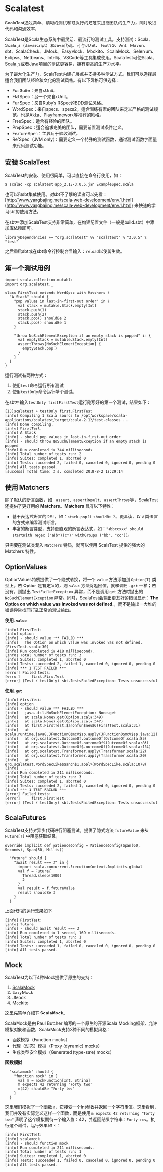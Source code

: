 # Scalatest

ScalaTest通过简单、清晰的测试和可执行的规范来提高团队的生产力，同时改进代码和沟通效率。

ScalaTest是Scala生态系统中最灵活、最流行的测试工具。支持测试：Scala、Scala.js（Javascript）和Java代码。可与JUnit、TestNG、Ant、Maven、sbt、ScalaCheck、JMock、EasyMock、Mockito、ScalaMock、Selenium、Eclipse、Netbeans、Intellij、VSCode等工具集成使用。ScalaTest可使Scala、Scala.js或者Java项目的测试更容易，拥有更高的生产力水平。

为了最大化生产力，ScalaTest内建扩展点并支持多种测试方式。我们可以选择最适合我们团队经验和文化的测试风格。有以下风格可供选择：

- FunSuite：来自xUnit。
- FlatSpec：另一个来自xUnit。
- FunSpec：来自Ruby's RSpec的BDD测试风格。
- WordSpec：来自specs、specs2，适合训练有素的团队来定义严格的测试规范。也是Akka、Playframework等推荐的风格。
- FreeSpec：适合有经验的团队。
- PropSpec：适合追求完美的团队，需要前置测试条件定义。
- FeatureSpec：主要用于验收测试。
- RefSpec（JVM only）：需要定义一个特殊的测试函数，通过测试函数字面量来代码测试功能。

## 安装 ScalaTest

ScalaTest的安装、使用很简单，可以直接在命令行使用，如：

```
$ scalac -cp scalatest-app_2.12-3.0.5.jar ExampleSpec.scala
```

也可以和sbt集成使用。对sbt不了解的读者可以先看：[http://www.yangbajing.me/scala-web-development/env.1.html](http://www.yangbajing.me/scala-web-development/env.1.html) 来快速的学习sbt的使用方法。

在sbt中添加ScalaTest支持非常简单，在构建配置文件（一般是build.sbt）中添加库依赖即可。

```
libraryDependencies += "org.scalatest" %% "scalatest" % "3.0.5" % "test"
```

之后重启sbt或在sbt命令行控制台里输入：`reload`以使其生效。

## 第一个测试用例

```
import scala.collection.mutable
import org.scalatest._

class FirstTest extends WordSpec with Matchers {
  "A Stack" should {
    "pop values in last-in-first-out order" in {
      val stack = mutable.Stack.empty[Int]
      stack.push(1)
      stack.push(2)
      stack.pop() shouldBe 2
      stack.pop() shouldBe 1
    }
    
    "throw NoSuchElementException if an empty stack is popped" in {
      val emptyStack = mutable.Stack.empty[Int]
      assertThrows[NoSuchElementException] {
        emptyStack.pop()
      }
    }
  }
}
```

运行测试有两种方式：

1. 使用`test`命令运行所有测试
2. 使用`testOnly`命令运行单个测试。

在sbt中输入`testOnly firstFirstTest`运行刚写好的第一个测试，结果如下：

```
[IJ]scalatest > testOnly first.FirstTest
[info] Compiling 1 Scala source to /opt/workspace/scala-applications/scalatest/target/scala-2.12/test-classes ...
[info] Done compiling.
[info] FirstTest:
[info] A Stack
[info] - should pop values in last-in-first-out order
[info] - should throw NoSuchElementException if an empty stack is popped
[info] Run completed in 344 milliseconds.
[info] Total number of tests run: 2
[info] Suites: completed 1, aborted 0
[info] Tests: succeeded 2, failed 0, canceled 0, ignored 0, pending 0
[info] All tests passed.
[success] Total time: 2 s, completed 2018-8-2 18:29:14
```

## 使用 Matchers

除了默认的断言函数，如：`assert`、`assertResult`、`assertThrows`等，ScalaTest还提供了更好用的 **Matchers**。**Matchers** 具有以下特性：

- 基于表达式断言的DSL，如：`stack.pop() shouldBe 2`。更易读，以人类语言的方式来编写测试断言。
- 丰富的断言类型，支持更直观的断言表达式，如：`"abbccxxx" should startWith regex ("a(b*)(c*)" withGroups ("bb", "cc"))`。

只需要在测试类混入 `Matchers` 特质，就可以使用 ScalaTest 提供的强大的 Matchers 特性。

## OptionValues

OptionValues特质提供了一个隐式转换，将一个 `value` 方法添加到 `Option[T]` 类型上。若 Option 是有定义的，则 `value` 方法将返回值，就和调用 `.get` 一样；若没有，则抛出 `TestFailedException` 异常，而不是调用 `get` 方法时抛出的 `NoSuchElementException` 异常。同时，ScalaTest会输出更友好的错误显示：**The Option on which value was invoked was not defined.**，而不是输出一大堆的错误异常栈而打乱正常的测试输出。

**使用`.value`**

```
[info] FirstTest:
[info] option
[info] - should value *** FAILED ***
[info]   The Option on which value was invoked was not defined. (FirstTest.scala:30)
[info] Run completed in 418 milliseconds.
[info] Total number of tests run: 3
[info] Suites: completed 1, aborted 0
[info] Tests: succeeded 2, failed 1, canceled 0, ignored 0, pending 0
[info] *** 1 TEST FAILED ***
[error] Failed tests:
[error] 	first.FirstTest
[error] (Test / testOnly) sbt.TestsFailedException: Tests unsuccessful
```

**使用`.get`**

```
[info] FirstTest:
[info] option
[info] - should value *** FAILED ***
[info]   java.util.NoSuchElementException: None.get
[info]   at scala.None$.get(Option.scala:349)
[info]   at scala.None$.get(Option.scala:347)
[info]   at first.FirstTest.$anonfun$new$6(FirstTest.scala:31)
[info]   at scala.runtime.java8.JFunction0$mcV$sp.apply(JFunction0$mcV$sp.java:12)
[info]   at org.scalatest.OutcomeOf.outcomeOf(OutcomeOf.scala:85)
[info]   at org.scalatest.OutcomeOf.outcomeOf$(OutcomeOf.scala:83)
[info]   at org.scalatest.OutcomeOf$.outcomeOf(OutcomeOf.scala:104)
[info]   at org.scalatest.Transformer.apply(Transformer.scala:22)
[info]   at org.scalatest.Transformer.apply(Transformer.scala:20)
[info]   at org.scalatest.WordSpecLike$$anon$1.apply(WordSpecLike.scala:1078)
[info]   ...
[info] Run completed in 211 milliseconds.
[info] Total number of tests run: 3
[info] Suites: completed 1, aborted 0
[info] Tests: succeeded 2, failed 1, canceled 0, ignored 0, pending 0
[info] *** 1 TEST FAILED ***
[error] Failed tests:
[error] 	first.FirstTest
[error] (Test / testOnly) sbt.TestsFailedException: Tests unsuccessful
```

## ScalaFutures

ScalaTest支持对异步代码进行阻塞测试。提供了隐式方法 `futureValue` 来从 `Future[T]` 中阻塞获取结果。

```
override implicit def patienceConfig = PatienceConfig(Span(60, Seconds), Span(50, Millis))

  "future" should {
    "await result === 3" in {
      import scala.concurrent.ExecutionContext.Implicits.global
      val f = Future{
        Thread.sleep(1000)
        3
      }
      val result = f.futureValue
      result shouldBe 3
    }
  }
```

上面代码的运行效果如下：

```
[info] FirstTest:
[info] future
[info] - should await result === 3
[info] Run completed in 1 second, 169 milliseconds.
[info] Total number of tests run: 1
[info] Suites: completed 1, aborted 0
[info] Tests: succeeded 1, failed 0, canceled 0, ignored 0, pending 0
[info] All tests passed.
```

## Mock

ScalaTest为以下4种Mock提供了原生的支持：

1. [ScalaMock](http://www.scalamock.org/)
2. EasyMock
3. JMock
4. Mockito

这里先简单介绍下 **ScalaMock**。

ScalaMock是由 Paul Butcher 编写的一个原生的开源Scala Mocking框架，允许模拟对象和函数。ScalaMock支持3种不同的模拟风格：

- 函数模拟（Function mocks）
- 代理（动态）模拟（Proxy (dynamic) mocks）
- 生成类型安全模拟（Generated (type-safe) mocks）

**函数模拟**

```
  "scalamock" should {
    "function mock" in {
      val m = mockFunction[Int, String]
      m expects 42 returning "Forty two"
      m(42) shouldBe "Forty two"
    }
  }
```

这里我们模拟了一个函数 `m`，它接受一个Int参数并返回一个字符串值。这里看到，我们并没有实际定义这样一个函数，而是使用 `m expects 42 returning "Forty two"` 声明了这个模拟期待一个输入值：42，并返回结果字符串：`Forty row`。执行这个测试，运行效果如下：

```
[info] FirstTest:
[info] scalamock
[info] - should function mock
[info] Run completed in 211 milliseconds.
[info] Total number of tests run: 1
[info] Suites: completed 1, aborted 0
[info] Tests: succeeded 1, failed 0, canceled 0, ignored 0, pending 0
[info] All tests passed.
```

